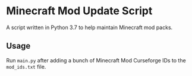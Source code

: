 # Minecraft Mod Update Script

A script written in Python 3.7 to help maintain Minecraft mod packs.

## Usage

Run `main.py` after adding a bunch of Minecraft Mod Curseforge IDs to the `mod_ids.txt` file.
